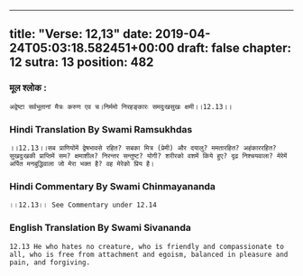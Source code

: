 
---
title: "Verse: 12,13"
date: 2019-04-24T05:03:18.582451+00:00
draft: false
chapter: 12
sutra: 13
position: 482
---
### मूल श्लोक :
```
अद्वेष्टा सर्वभूतानां मैत्रः करुण एव च।निर्ममो निरहङ्कारः समदुःखसुखः क्षमी।।12.13।।

```

### Hindi Translation By Swami Ramsukhdas
```
।।12.13।।सब प्राणियोंमें द्वेषभावसे रहित? सबका मित्र (प्रेमी) और दयालु? ममतारहित? अहंकाररहित? सुखदुःखकी प्राप्तिमें सम? क्षमाशील? निरन्तर सन्तुष्ट? योगी? शरीरको वशमें किये हुए? दृढ़ निश्चयवाला? मेरेमें अर्पित मनबुद्धिवाला जो मेरा भक्त है? वह मेरेको प्रिय है।

```

### Hindi Commentary By Swami Chinmayananda
```
।।12.13।। See Commentary under 12.14

```

### English Translation By Swami  Sivananda
```
12.13 He who hates no creature, who is friendly and compassionate to all, who is free from attachment and egoism, balanced in pleasure and pain, and forgiving.

```

